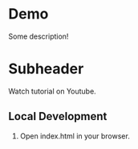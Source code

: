 # Demo

Some description!

# Subheader

Watch tutorial on Youtube.

## Local Development

1. Open index.html in your browser.
